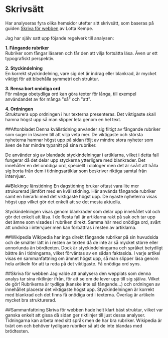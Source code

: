 Skrivsätt
=========
Har analyseras fyra olika hemsidor utefter sitt skrivsätt, som baseras på guiden
[Skriva för webben](https://www.iis.se/lar-dig-mer/guider/hur-man-skriver-for-webben/) av Lotta Kempe.

Jag har själv satt upp föjande regelverk till analysen:

**1. Fångande rubriker**  
Rubriker som fångar läsaren och får den att vilja fortsätta läsa. Även ur ett typografiskt perspektiv.

**2. Styckindelning**  
En korrekt styckindelning, vare sig det är indrag eller blankrad, är mycket viktigt för att bibehålla symmetri och struktur.

**3. Rensa bort onödiga ord**  
För många obetydliga ord kan göra texter för långa, till exempel användandet av för många "så" och "att".

**4. Ordningen**  
Strukturera upp ordningen i hur texterna presenteras. Det viktigaste skall hamna högst upp så man slipper leta genom en hel text.

##Aftonbladet
Denna kvällstidning använder sig flitigt av fångande rubriker som suger in läsaren till att vilja veta mer.
De viktigaste och största nyheterna hamnar högst upp på sidan följt av mindre stora nyheter som även de har
mindre typsnitt på sina rubriker.

De använder sig av blandade styckindelningar i artiklarna, vilket i detta fall fungerar då det delar upp styckerna ytterligare
med blankrader. Det innehåller en del onödiga ord, speciellt i dialoger men det är svårt att hålla sig borta
från dem i tidningsartiklar som beskriver riktiga samtal från intervjuer.

##Blekinge länstidning
En dagstidning brukar oftast vara lite mer strukurerad jämfört med en kvällstidning. Här används fångande
rubriker samt en hierarki med det viktigaste högst upp. De nyaste nyheterna visas högst upp vilket gör det
enkelt att se det mesta aktuella.

Styckindelningen visas genom blankrader som delar upp innehållet väl och gör det enkelt att läsa. I de
flesta fall är artiklarna rakt på sak och tar upp det ämne som visades i rubriken direkt. Samma här med
onödiga ord, svårt att undvika i intervjuer men kan förbättras i resten av artiklarna.

##Wikipedia
Wikipedia har inga direkt fångande rubriker på sin huvudsida och de smälter lätt in i resten av texten
då de inte är så mycket större eller annorlunda än bördtexten. Dock är styckindelningarna och språket
betydligt bättre än i tidningarna, vilket förväntas av en sådan faktasida. I varje artikel visas en
sammanfattning om ämnet högst upp, så man slipper läsa genom hela artikeln för att ta reda på det viktigaste.
Få onödiga ord syns.

##Skriva för webben
Jag valde att analysera den wepplats som denna analys tar sina riktlinjer ifrån, för att se om de lever upp
till sig själva. Vilket de gör! Rubrikerna är tydliga (kanske inte så fångande...) och ordningen av innehållet
placerar det viktigaste högst upp. Styckindelningen är korrekt med blankrad och det finns få onödiga ord
i texterna. Överlag är artikeln mycket bra strukturerad.

##Sammanfattning
Skriva för webben hade helt klart bäst struktur, vilket var ganska enkelt att gissa då sidan ger riktlinjer till just
dessa analyser. Tidningarna kan arbeta med sitt språk men de har bra rubriker. Wikipedia är tvärt om och behöver
tydligare rubriker så att de inte blandas med brödtexten.
